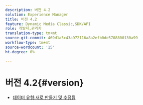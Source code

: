 ```yaml
---
description: 버전 4.2
solution: Experience Manager
title: 버전 4.2
feature: Dynamic Media Classic,SDK/API
role: 개발자,관리자
translation-type: tm+mt
source-git-commit: 469d1a5c43a972116a8a2efb0de5708800130a99
workflow-type: tm+mt
source-wordcount: '15'
ht-degree: 0%

---
```



# 버전 4.2{#version}

* [데이터 유형:새로 만들기 및 수정됨](r-4-2-types.md)
